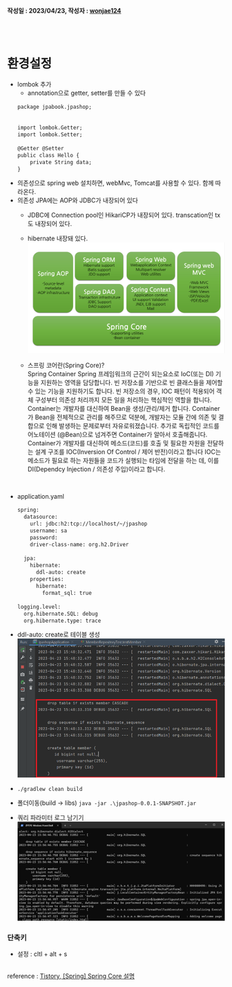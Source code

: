 #### 작성일 : 2023/04/23, 작성자 : [wonjae124](https://github.com/wonjae124)
<br/><br/>
# 환경설정
- lombok 추가
  -  annotation으로 getter, setter를 만들 수 있다
  ```
  package jpabook.jpashop;


  import lombok.Getter;
  import lombok.Setter;

  @Getter @Setter
  public class Hello {
      private String data;
  }
  ```
- 의존성으로 spring web 설치하면, webMvc, Tomcat를 사용할 수 있다. 함께 따라온다.
- 의존성 JPA에는 AOP와 JDBC가 내장되어 있다
  - JDBC에 Connection pool인 HikariCP가 내장되어 있다. transcation인 tx도 내장되어 있다.
  - hibernate 내장돼 있다.
    <img src="https://github.com/wonjae124/Java/blob/main/image/img.png">
   
   - 스프링 코어란(Spring Core)?  
      Spring Container
      Spring 프레임워크의 근간이 되는요소로 IoC(또는 DI) 기능을 지원하는 영역을 담당합니다.
      빈 저장소를 기반으로 빈 클래스들을 제어할 수 있는 기능을 지원하기도 합니다.
      빈 저장소의 경우, IOC 패턴이 적용되어 객체 구성부터 의존성 처리까지 모든 일을 처리하는 핵심적인 역할을 합니다. 
      Container는 개발자를 대신하여 Bean을 생성/관리/제거 합니다.
      Container가 Bean을 전체적으로 관리를 해주므로 덕분에, 개발자는 모듈 간에 의존 및 결합으로 인해 발생하는 문제로부터 자유로워졌습니다.
      추가로 독립적인 코드를 어노테이션 (@Bean)으로 넘겨주면 Container가 알아서 호출해줍니다.
      Container가 개발자를 대신하여 메소드(코드)를 호출 및 필요한 자원을 전달하는 설계 구조를
      IOC(Inversion Of Control / 제어 반전)이라고 합니다
      IOC는 메소드가 필요로 하는 자원들을 코드가 실행되는 타임에 전달을 하는 데, 이를 DI(Dependcy Injection / 의존성 주입)이라고 합니다.
<br/>


  - application.yaml

     ```
     spring:
       datasource:
         url: jdbc:h2:tcp://localhost/~/jpashop
         username: sa
         password:
         driver-class-name: org.h2.Driver

       jpa:
         hibernate:
           ddl-auto: create
         properties:
           hibernate:
             format_sql: true

     logging.level:
       org.hibernate.SQL: debug
       org.hibernate.type: trace

     ```
  
  - ddl-auto: create로 테이블 생성
    <img src="https://github.com/wonjae124/Java/blob/main/image/%EC%A0%9C%EB%AA%A9%20%EC%97%86%EC%9D%8C.png">
  
  - `./gradlew clean build`
  
  - 폴더이동(build -> libs) `java -jar .\jpashop-0.0.1-SNAPSHOT.jar`
  - 쿼리 파라미터 로그 남기기
    <img src="https://github.com/wonjae124/Java/blob/main/image/01.png">

### 단축키
  - 설정 : cltl + alt + s
<br/><br/>

reference : [Tistory, [Spring] Spring Core 설명](https://workshop-6349.tistory.com/entry/Spring-Core-Spring-Core-%EC%84%A4%EB%AA%85)
